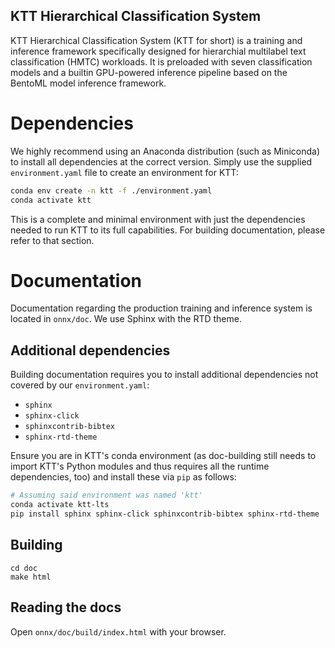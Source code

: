 KTT Hierarchical Classification System
--------------------------------------

KTT Hierarchical Classification System (KTT for short) is a training and inference framework specifically designed for hierarchial multilabel text classification (HMTC) workloads. It is preloaded with seven classification models and a builtin GPU-powered inference pipeline based on the BentoML model inference framework.

# Dependencies
We highly recommend using an Anaconda distribution (such as Miniconda) to install all dependencies at the correct version. Simply use the supplied `environment.yaml` file to create an environment for KTT:

```bash
conda env create -n ktt -f ./environment.yaml
conda activate ktt
```

This is a complete and minimal environment with just the dependencies needed to run KTT to its full capabilities. For building documentation, please refer to that section.

# Documentation
Documentation regarding the production training and inference system is located in `onnx/doc`. We use Sphinx with the RTD theme.

## Additional dependencies
Building documentation requires you to install additional dependencies not covered by our `environment.yaml`:

- `sphinx`
- `sphinx-click`
- `sphinxcontrib-bibtex`
- `sphinx-rtd-theme`

Ensure you are in KTT's conda environment (as doc-building still needs to import KTT's Python modules and thus requires all the runtime dependencies, too) and install these via `pip` as follows:

```bash
# Assuming said environment was named 'ktt'
conda activate ktt-lts
pip install sphinx sphinx-click sphinxcontrib-bibtex sphinx-rtd-theme
```

## Building
```
cd doc
make html
```

## Reading the docs
Open `onnx/doc/build/index.html` with your browser.
